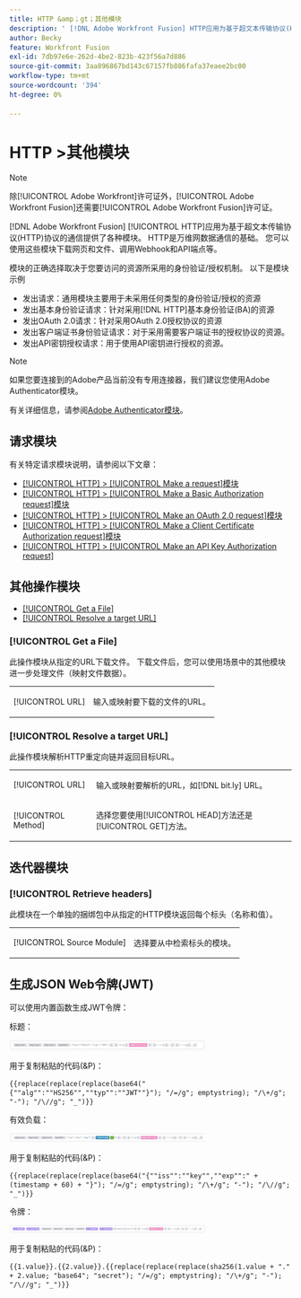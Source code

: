 ```yaml
---
title: HTTP &amp；gt；其他模块
description: ' [!DNL Adobe Workfront Fusion] HTTP应用为基于超文本传输协议(HTTP)协议的通信提供了各种模块。 HTTP是万维网数据通信的基础。 您可以使用这些模块下载网页和文件、调用Webhook和API端点等。'
author: Becky
feature: Workfront Fusion
exl-id: 7db97e6e-262d-4be2-823b-423f56a7d886
source-git-commit: 3aa896867bd143c67157fb886fafa37eaee2bc00
workflow-type: tm+mt
source-wordcount: '394'
ht-degree: 0%

---
```


# HTTP >其他模块

>[!NOTE]
>
>除[!UICONTROL Adobe Workfront]许可证外，[!UICONTROL Adobe Workfront Fusion]还需要[!UICONTROL Adobe Workfront Fusion]许可证。

[!DNL Adobe Workfront Fusion] [!UICONTROL HTTP]应用为基于超文本传输协议(HTTP)协议的通信提供了各种模块。 HTTP是万维网数据通信的基础。 您可以使用这些模块下载网页和文件、调用Webhook和API端点等。

模块的正确选择取决于您要访问的资源所采用的身份验证/授权机制。 以下是模块示例

* 发出请求：通用模块主要用于未采用任何类型的身份验证/授权的资源
* 发出基本身份验证请求：针对采用[!DNL HTTP]基本身份验证(BA)的资源
* 发出OAuth 2.0请求：针对采用OAuth 2.0授权协议的资源
* 发出客户端证书身份验证请求：对于采用需要客户端证书的授权协议的资源。
* 发出API密钥授权请求：用于使用API密钥进行授权的资源。

>[!NOTE]
>
>如果您要连接到的Adobe产品当前没有专用连接器，我们建议您使用Adobe Authenticator模块。
>
>有关详细信息，请参阅[Adobe Authenticator模块](/help/workfront-fusion/references/apps-and-modules/adobe-connectors/adobe-authenticator-modules.md)。

## 请求模块

有关特定请求模块说明，请参阅以下文章：

* [[!UICONTROL HTTP] > [!UICONTROL Make a request]模块](/help/workfront-fusion/references/apps-and-modules/universal-connectors/http-module-make-a-request.md)
* [[!UICONTROL HTTP] > [!UICONTROL Make a Basic Authorization request]模块](/help/workfront-fusion/references/apps-and-modules/universal-connectors/http-module-make-a-basic-auth-request.md)
* [[!UICONTROL HTTP] > [!UICONTROL Make an OAuth 2.0 request]模块](/help/workfront-fusion/references/apps-and-modules/universal-connectors/http-module-make-an-oauth-2-request.md)
* [[!UICONTROL HTTP] > [!UICONTROL Make a Client Certificate Authorization request]模块](/help/workfront-fusion/references/apps-and-modules/universal-connectors/http-module-make-a-client-cert-auth-request.md)
* [[!UICONTROL HTTP] > [!UICONTROL Make an API Key Authorization request]](/help/workfront-fusion/references/apps-and-modules/universal-connectors/http-module-make-an-api-key-auth-request.md)

## 其他操作模块

* [[!UICONTROL Get a File]](#get-a-file)
* [[!UICONTROL Resolve a target URL]](#resolve-a-target-url)

### [!UICONTROL Get a File]

此操作模块从指定的URL下载文件。 下载文件后，您可以使用场景中的其他模块进一步处理文件（映射文件数据）。

<table style="table-layout:auto"> 
 <col> 
 <col> 
 <tbody> 
  <tr> 
   <td role="rowheader">[!UICONTROL URL] </td> 
   <td> <p>输入或映射要下载的文件的URL。 </p> </td> 
  </tr> 
 </tbody> 
</table>

### [!UICONTROL Resolve a target URL]

此操作模块解析HTTP重定向链并返回目标URL。

<table style="table-layout:auto"> 
 <col> 
 <col> 
 <tbody> 
  <tr> 
   <td role="rowheader">[!UICONTROL URL] </td> 
   <td> <p>输入或映射要解析的URL，如[!DNL bit.ly] URL。</p> </td> 
  </tr> 
  <tr> 
   <td role="rowheader">[!UICONTROL Method] </td> 
   <td> <p>选择您要使用[!UICONTROL HEAD]方法还是[!UICONTROL GET]方法。</p> </td> 
  </tr> 
 </tbody> 
</table>

## 迭代器模块

### [!UICONTROL Retrieve headers]

此模块在一个单独的捆绑包中从指定的HTTP模块返回每个标头（名称和值）。

<table style="table-layout:auto"> 
 <col> 
 <col> 
 <tbody> 
  <tr> 
   <td role="rowheader">[!UICONTROL Source Module]</td> 
   <td> <p> 选择要从中检索标头的模块。</p> </td> 
  </tr> 
 </tbody> 
</table>

## 生成JSON Web令牌(JWT)

可以使用内置函数生成JWT令牌：

标题：

![JWT标头](/help/workfront-fusion/references/apps-and-modules/assets/jwt-header-350x19.png)

用于复制粘贴的代码(&amp;P)：

```
{{replace(replace(replace(base64("{""alg"":""HS256"",""typ"":""JWT""}"); "/=/g"; emptystring); "/\+/g"; "-"); "/\//g"; "_")}}
```

有效负载：

![JWT有效负荷](/help/workfront-fusion/references/apps-and-modules/assets/jwt-payload-350x17.png)

用于复制粘贴的代码(&amp;P)：

```
{{replace(replace(replace(base64("{""iss"":""key"",""exp"":" + (timestamp + 60) + "}"); "/=/g"; emptystring); "/\+/g"; "-"); "/\//g"; "_")}}
```

令牌：

![JWT令牌](/help/workfront-fusion/references/apps-and-modules/assets/jwt-token-350x15.png)

用于复制粘贴的代码(&amp;P)：

```
{{1.value}}.{{2.value}}.{{replace(replace(replace(sha256(1.value + "." + 2.value; "base64"; "secret"); "/=/g"; emptystring); "/\+/g"; "-"); "/\//g"; "_")}}
```
